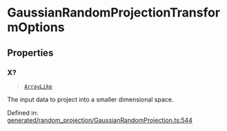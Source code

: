 # GaussianRandomProjectionTransformOptions

## Properties

### X?

> [`ArrayLike`](../types/ArrayLike.md)

The input data to project into a smaller dimensional space.

Defined in:  [generated/random\_projection/GaussianRandomProjection.ts:544](https://github.com/transitive-bullshit/scikit-learn-ts/blob/b59c1ff/packages/sklearn/src/generated/random_projection/GaussianRandomProjection.ts#L544)
